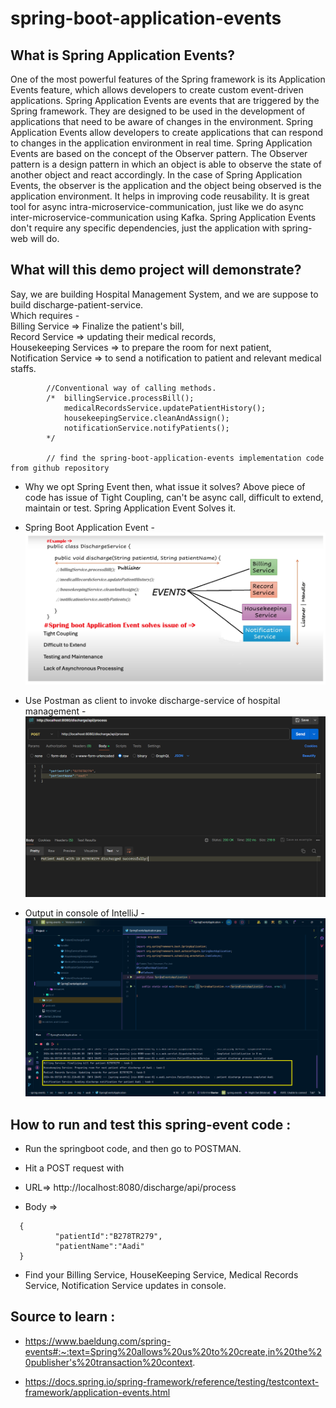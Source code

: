 # spring-boot-application-events

## What is Spring Application Events?
One of the most powerful features of the Spring framework is its Application Events feature, which allows 
developers to create custom event-driven applications. Spring Application Events are events that are triggered 
by the Spring framework. They are designed to be used in the development of applications that need to be aware 
of changes in the environment. Spring Application Events allow developers to create applications that can respond 
to changes in the application environment in real time. Spring Application Events are based on the concept of the 
Observer pattern. The Observer pattern is a design pattern in which an object is able to observe the state of another 
object and react accordingly. In the case of Spring Application Events, the observer is the application and the object 
being observed is the application environment. It helps in improving code reusability. It is great tool for async 
intra-microservice-communication, just like we do async inter-microservice-communication using Kafka.
Spring Application Events don't require any specific dependencies, just the application with spring-web will do. <br>

## What will this demo project will demonstrate?
Say, we are building Hospital Management System, and we are suppose to build discharge-patient-service. <br>
Which requires - <br>
Billing Service => Finalize the patient's bill, <br>
Record Service => updating their medical records, <br>
Housekeeping Services => to prepare the room for next patient, <br>
Notification Service => to send a notification to patient and relevant medical staffs. <br>

```
        //Conventional way of calling methods.
        /*  billingService.processBill();
            medicalRecordsService.updatePatientHistory();
            housekeepingService.cleanAndAssign();
            notificationService.notifyPatients();
        */

        // find the spring-boot-application-events implementation code from github repository 
```
- Why we opt Spring Event then, what issue it solves?
Above piece of code has issue of Tight Coupling, can't be async call, difficult to extend, maintain or test. Spring Application Event Solves it.

- Spring Boot Application Event -
![](https://github.com/AadityaUoHyd/spring-boot-application-events/blob/master/spring-event.png)

- Use Postman as client to invoke discharge-service of hospital management -
![](https://github.com/AadityaUoHyd/spring-boot-application-events/blob/master/postman.png)

- Output in console of IntelliJ -
![](https://github.com/AadityaUoHyd/spring-boot-application-events/blob/master/console.png)

## How to run and test this spring-event code :

- Run the springboot code, and then go to POSTMAN.
- Hit a POST request with

- URL=> http://localhost:8080/discharge/api/process

- Body =>
```
  {
          "patientId":"B278TR279",
          "patientName":"Aadi"
  }
```

- Find your Billing Service, HouseKeeping Service, Medical Records Service, Notification Service updates in console.

## Source to learn :

- https://www.baeldung.com/spring-events#:~:text=Spring%20allows%20us%20to%20create,in%20the%20publisher's%20transaction%20context. 

- https://docs.spring.io/spring-framework/reference/testing/testcontext-framework/application-events.html 
